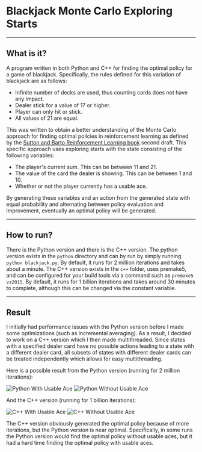 # Blackjack Monte Carlo Exploring Starts

----
## What is it?

A program written in both Python and C++ for finding the optimal policy for a game of blackjack. Specifically, the rules defined for this variation of blackjack are as follows:
 - Infinite number of decks are used, thus counting cards does not have any impact.
 - Dealer stick for a value of 17 or higher.
 - Player can only hit or stick.
 - All values of 21 are equal.

This was written to obtain a better understanding of the Monte Carlo approach for finding optimal policies in reinforcement learning as defined by the [Sutton and Barto Reinforcement Learning book](https://webdocs.cs.ualberta.ca/~sutton/book/the-book.html) second draft. This specific approach uses exploring starts with the state consisting of the following variables:
 - The player's current sum. This can be between 11 and 21.
 - The value of the card the dealer is showing. This can be between 1 and 10.
 - Whether or not the player currently has a usable ace.

 By generating these variables and an action from the generated state with equal probability and alternating between policy evaluation and improvement, eventually an optimal policy will be generated.

----
## How to run?

There is the Python version and there is the C++ version. The python version exists in the `python` directory and can by run by simply running `python blackjack.py`. By default, it runs for 2 million iterations and takes about a minute. The C++ version exists in the `c++` folder, uses premake5, and can be configured for your build tools via a command such as `premake5 vs2015`. By default, it runs for 1 billion iterations and takes around 30 minutes to complete, although this can be changed via the constant variable.

----
## Result

I initially had performance issues with the Python version before I made some optimizations (such as incremental averaging). As a result, I decided to work on a C++ version which I then made multithreaded. Since states with a specified dealer card have no possible actions leading to a state with a different dealer card, all subsets of states with different dealer cards can be treated independently which allows for easy multithreading.

Here is a possible result from the Python version (running for 2 million iterations):

![Python With Usable Ace](https://github.com/sgodwincs/blackjack-monte-carlo-es/blob/master/py_with_usable_ace.png) ![Python Without Usable Ace](https://github.com/sgodwincs/blackjack-monte-carlo-es/blob/master/py_without_usable_ace.png)

And the C++ version (running for 1 billion iterations):

![C++ With Usable Ace](https://github.com/sgodwincs/blackjack-monte-carlo-es/blob/master/c++_with_usable_ace.png) ![C++ Without Usable Ace](https://github.com/sgodwincs/blackjack-monte-carlo-es/blob/master/c++_without_usable_ace.png)

The C++ version obviously generated the optimal policy because of more iterations, but the Python version is near optimal. Specifically, in some runs the Python version would find the optimal policy without usable aces, but it had a hard time finding the optimal policy with usable aces.
